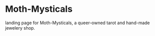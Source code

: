 # Moth-Mysticals
 landing page for Moth-Mysticals, a queer-owned tarot and hand-made jewelery shop.
